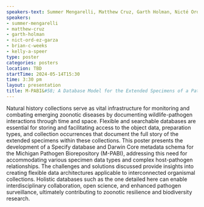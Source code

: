 ```yaml
---
speakers-text: Summer Mengarelli, Matthew Cruz, Garth Holman, Nicté Ordóñez-Garza, Brian C. Weeks, Kelly A. Speer
speakers:
- summer-mengarelli
- matthew-cruz
- garth-holman
- nict-ord-ez-garza
- brian-c-weeks
- kelly-a-speer
type: poster
categories: posters
location: TBD
startTime: 2024-05-14T15:30
time: 3:30 pm
layout: presentation
title: M-PABI&#58; A Database Model for the Extended Specimens of a Pathogen Biorepository
---
```

Natural history collections serve as vital infrastructure for monitoring and combating emerging zoonotic diseases by documenting wildlife-pathogen interactions through time and space. Flexible and searchable databases are essential for storing and facilitating access to the object data, preparation types, and collection occurrences that document the full story of the extended specimens within these collections. This poster presents the development of a Specify database and Darwin Core metadata schema for the Michigan Pathogen Biorepository (M-PABI), addressing this need for accommodating various specimen data types and complex host-pathogen relationships. The challenges and solutions discussed provide insights into creating flexible data architectures applicable to interconnected organismal collections. Holistic databases such as the one detailed here can enable interdisciplinary collaboration, open science, and enhanced pathogen surveillance, ultimately contributing to zoonotic resilience and biodiversity research.
